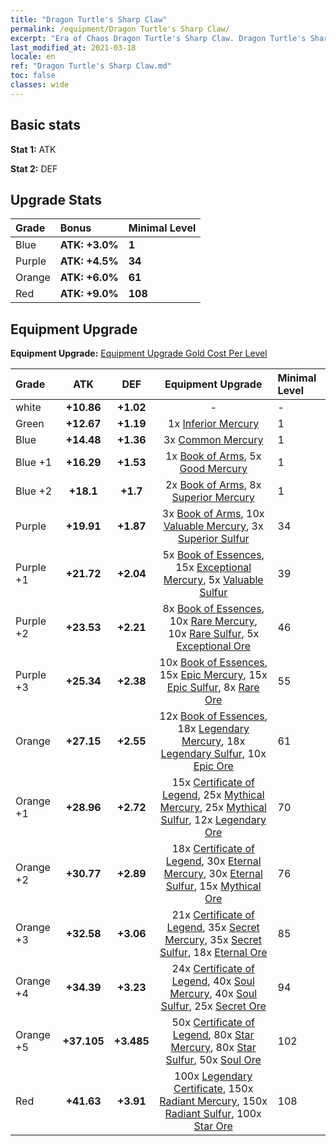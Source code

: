 ```yaml
---
title: "Dragon Turtle's Sharp Claw"
permalink: /equipment/Dragon Turtle's Sharp Claw/
excerpt: "Era of Chaos Dragon Turtle's Sharp Claw. Dragon Turtle's Sharp Claw"
last_modified_at: 2021-03-18
locale: en
ref: "Dragon Turtle's Sharp Claw.md"
toc: false
classes: wide
---
```


## Basic stats
 **Stat 1:** ATK

 **Stat 2:** DEF

## Upgrade Stats

  |     Grade    |   Bonus | Minimal Level | 
  |:-------------|:--------|:--------------| 
  | Blue | **ATK: +3.0%** | **1** | 
  | Purple | **ATK: +4.5%** | **34** | 
  | Orange | **ATK: +6.0%** | **61** | 
  | Red | **ATK: +9.0%** | **108** | 


## Equipment Upgrade
 **Equipment Upgrade:** [Equipment Upgrade Gold Cost Per Level](/equipment/EquipmentUpgradeCostPerLevel/) 

  |          Grade      | ATK | DEF | Equipment Upgrade | Minimal Level |
  |:--------------------|:---------:|:---------:|:----------------:|:--------------|
  | white | **+10.86** | **+1.02** | - | - |
  | Green | **+12.67** | **+1.19** | 1x [Inferior Mercury](/Items/mat_27/) | 1 |
  | Blue | **+14.48** | **+1.36** | 3x [Common Mercury](/Items/mat_65/) | 1 |
  | Blue +1 | **+16.29** | **+1.53** | 1x [Book of Arms](/Items/mat_32/), 5x [Good Mercury](/Items/mat_102/) | 1 |
  | Blue +2 | **+18.1** | **+1.7** | 2x [Book of Arms](/Items/mat_71/), 8x [Superior Mercury](/Items/mat_15/) | 1 |
  | Purple | **+19.91** | **+1.87** | 3x [Book of Arms](/Items/mat_6/), 10x [Valuable Mercury](/Items/mat_58/), 3x [Superior Sulfur](/Items/mat_30/) | 34 |
  | Purple +1 | **+21.72** | **+2.04** | 5x [Book of Essences](/Items/mat_44/), 15x [Exceptional Mercury](/Items/mat_91/), 5x [Valuable Sulfur](/Items/mat_66/) | 39 |
  | Purple +2 | **+23.53** | **+2.21** | 8x [Book of Essences](/Items/mat_84/), 10x [Rare Mercury](/Items/mat_29/), 10x [Rare Sulfur](/Items/mat_46/), 5x [Exceptional Ore](/Items/mat_67/) | 46 |
  | Purple +3 | **+25.34** | **+2.38** | 10x [Book of Essences](/Items/mat_20/), 15x [Epic Mercury](/Items/mat_70/), 15x [Epic Sulfur](/Items/mat_83/), 8x [Rare Ore](/Items/mat_2/) | 55 |
  | Orange | **+27.15** | **+2.55** | 12x [Book of Essences](/Items/mat_60/), 18x [Legendary Mercury](/Items/mat_3/), 18x [Legendary Sulfur](/Items/mat_18/), 10x [Epic Ore](/Items/mat_42/) | 61 |
  | Orange +1 | **+28.96** | **+2.72** | 15x [Certificate of Legend](/Items/mat_96/), 25x [Mythical Mercury](/Items/mat_50/), 25x [Mythical Sulfur](/Items/mat_35/), 12x [Legendary Ore](/Items/mat_81/) | 70 |
  | Orange +2 | **+30.77** | **+2.89** | 18x [Certificate of Legend](/Items/mat_25/), 30x [Eternal Mercury](/Items/mat_62/), 30x [Eternal Sulfur](/Items/mat_97/), 15x [Mythical Ore](/Items/mat_23/) | 76 |
  | Orange +3 | **+32.58** | **+3.06** | 21x [Certificate of Legend](/Items/mat_38/), 35x [Secret Mercury](/Items/mat_22/), 35x [Secret Sulfur](/Items/mat_7/), 18x [Eternal Ore](/Items/mat_36/) | 85 |
  | Orange +4 | **+34.39** | **+3.23** | 24x [Certificate of Legend](/Items/mat_100/), 40x [Soul Mercury](/Items/mat_34/), 40x [Soul Sulfur](/Items/mat_73/), 25x [Secret Ore](/Items/mat_99/) | 94 |
  | Orange +5 | **+37.105** | **+3.485** | 50x [Certificate of Legend](/Items/mat_11/), 80x [Star Mercury](/Items/mat_98/), 80x [Star Sulfur](/Items/mat_101/), 50x [Soul Ore](/Items/mat_8/) | 102 |
  | Red | **+41.63** | **+3.91** | 100x [Legendary Certificate](/Items/mat_76/), 150x [Radiant Mercury](/Items/mat_24/), 150x [Radiant Sulfur](/Items/mat_10/), 100x [Star Ore](/Items/mat_72/) | 108 |

